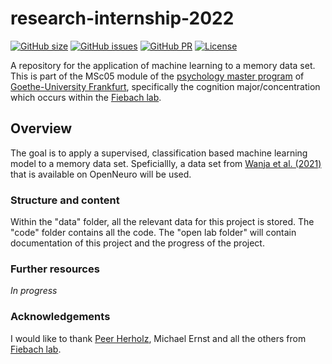 # research-internship-2022

[![GitHub size](https://img.shields.io/github/repo-size/tchaase/research-internship-2022)](https://github.com/repronim/OHBMEducation-2022/archive/master.zip)
[![GitHub issues](https://img.shields.io/github/issues/tchaase/research-internship-2022?style=plastic)](https://github.com/tchaase/research-internship-2022/issues)
[![GitHub PR](https://img.shields.io/github/issues-pr/tchaase/research-internship-2022)](https://github.com/tchaase/research-internship-2022/pulls)
[![License](https://img.shields.io/github/license/tchaase/research-internship-2022)](https://github.com/tchaase/research-internship-2022)

A repository for the application of machine learning to a memory data set. This is part of the MSc05 module of the [psychology master program](https://www.psychologie.uni-frankfurt.de/48331594/Willkommen_auf_den_Seiten_des_Instituts_f%C3%BCr_Psychologie?legacy_request=1) of [Goethe-University Frankfurt](https://www.uni-frankfurt.de/de?), specifically the cognition major/concentration which occurs within the [Fiebach lab](http://www.fiebachlab.org/).


## Overview

The goal is to apply a supervised, classification based machine learning model to a memory data set. Speficiallly, a data set from [Wanja et al. (2021)](https://openneuro.org/datasets/ds003707/versions/1.0.0) that is available on OpenNeuro will be used. 

### Structure and content

Within the "data" folder, all the relevant data for this project is stored. 
The "code" folder contains all the code.
The "open lab folder" will contain documentation of this project and the progress of the project. 

### Further resources

*In progress*

### Acknowledgements

I would like to thank [Peer Herholz](https://github.com/PeerHerholz), Michael Ernst and all the others from [Fiebach lab](http://www.fiebachlab.org/).